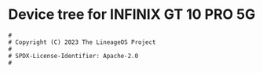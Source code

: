 # Device tree for INFINIX GT 10 PRO 5G

```
#
# Copyright (C) 2023 The LineageOS Project
#
# SPDX-License-Identifier: Apache-2.0
#
```
